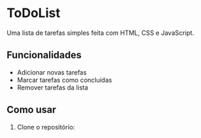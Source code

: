 # ToDoList

Uma lista de tarefas simples feita com HTML, CSS e JavaScript.

## Funcionalidades

- Adicionar novas tarefas
- Marcar tarefas como concluídas
- Remover tarefas da lista

## Como usar

1. Clone o repositório:
